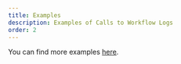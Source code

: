 ```yaml
---
title: Examples
description: Examples of Calls to Workflow Logs
order: 2
---
```


You can find more examples [here](/docs/general/examples.html).